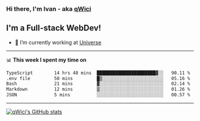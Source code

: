 ### Hi there, I'm Ivan - aka [qWici][website]

## I'm a Full-stack WebDev!
- 🔭 I’m currently working at [Universe][universe]

---

📊 **This week I spent my time on**
<!--START_SECTION:waka-->

```txt
TypeScript        14 hrs 48 mins  ██████████████████████▓░░   90.11 %
.env file         50 mins         █▒░░░░░░░░░░░░░░░░░░░░░░░   05.16 %
Bash              21 mins         ▓░░░░░░░░░░░░░░░░░░░░░░░░   02.14 %
Markdown          12 mins         ▒░░░░░░░░░░░░░░░░░░░░░░░░   01.26 %
JSON              5 mins          ░░░░░░░░░░░░░░░░░░░░░░░░░   00.57 %
```

<!--END_SECTION:waka-->

---

[![qWici's GitHub stats](https://github-readme-stats.vercel.app/api?username=qWici)](https://github.com/qWici/github-readme-stats)

[website]: https://devkucher.com
[twitter]: https://twitter.com/KucherDev
[linkedin]: https://www.linkedin.com/in/ivankucher
[universe]: https://universeapps.limited
